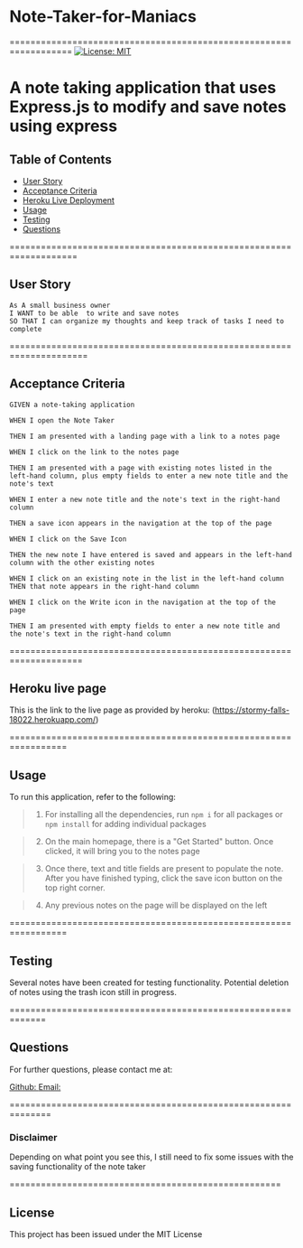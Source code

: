 # Note-Taker-for-Maniacs
==================================================================
[![License: MIT](https://img.shields.io/badge/License-MIT-brightgreen.svg)](https://opensource.org/licenses/MIT)

A note taking application that uses Express.js to modify and save notes using express
====================================================================

## Table of Contents

- [User Story](#user-story)
- [Acceptance Criteria](#acceptance-criteria)
- [Heroku Live Deployment](#heroku-live-page)
- [Usage](#usage)
- [Testing](#testing)
- [Questions](#questions)

===================================================================

## User Story
```
As A small business owner
I WANT to be able  to write and save notes
SO THAT I can organize my thoughts and keep track of tasks I need to complete
```
=====================================================================

## Acceptance Criteria
```
GIVEN a note-taking application

WHEN I open the Note Taker

THEN I am presented with a landing page with a link to a notes page

WHEN I click on the link to the notes page

THEN I am presented with a page with existing notes listed in the left-hand column, plus empty fields to enter a new note title and the note's text

WHEN I enter a new note title and the note's text in the right-hand column

THEN a save icon appears in the navigation at the top of the page

WHEN I click on the Save Icon

THEN the new note I have entered is saved and appears in the left-hand column with the other existing notes

WHEN I click on an existing note in the list in the left-hand column
THEN that note appears in the right-hand column

WHEN I click on the Write icon in the navigation at the top of the page

THEN I am presented with empty fields to enter a new note title and the note's text in the right-hand column
```
====================================================================

## Heroku live page

This is the link to the live page as provided by heroku:
(https://stormy-falls-18022.herokuapp.com/)

=================================================================

## Usage
To run this application, refer to the following:

> 1. For installing all the dependencies, run `npm i` for all packages or `npm install` for adding individual packages

> 2. On the main homepage, there is a "Get Started" button. Once clicked, it will bring you to the notes page

> 3. Once there, text and title fields are present to populate the note. After you have finished typing, click the save icon button on the top right corner.

> 4. Any previous notes on the page will be displayed on the left

=================================================================

## Testing
Several notes have been created for testing functionality. Potential deletion of notes using the trash icon still in progress.

=============================================================

## Questions
For further questions, please contact me at:

[Github: ](https://github.com/LawrenceSB24)
[Email: ](lawrs2022@gmail.com)

==============================================================

### Disclaimer
Depending on what point you see this, I still need to fix some issues with the saving functionality of the note taker

====================================================
## License
This project has been issued under the MIT License
